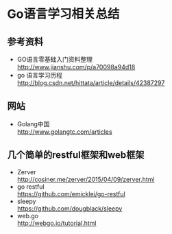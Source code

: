 # Go语言学习相关总结
## 参考资料  
- GO语言零基础入门资料整理  
http://www.jianshu.com/p/a70098a94d18
- go 语言学习历程  
http://blog.csdn.net/hittata/article/details/42387297

## 网站  
- Golang中国  
http://www.golangtc.com/articles

## 几个简单的restful框架和web框架  
- Zerver  
http://cosiner.me/zerver/2015/04/09/zerver.html
- go restful  
https://github.com/emicklei/go-restful
- sleepy  
https://github.com/dougblack/sleepy
- web.go  
http://webgo.io/tutorial.html


